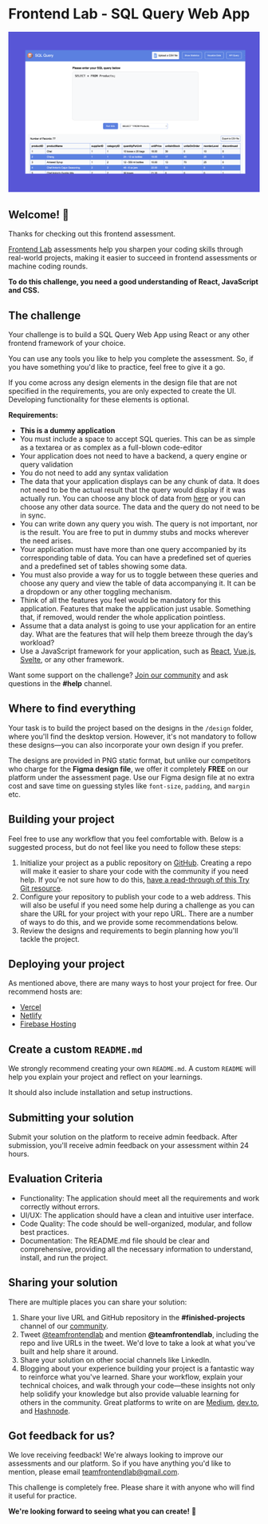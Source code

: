 # Frontend Lab - SQL Query Web App

![Design preview for the SQL Query Web App frontend assessment](./preview.png)

## Welcome! 👋

Thanks for checking out this frontend assessment.

[Frontend Lab](https://www.frontendlab.io) assessments help you sharpen your coding skills through real-world projects, making it easier to succeed in frontend assessments or machine coding rounds.

**To do this challenge, you need a good understanding of React, JavaScript and CSS.**

## The challenge

Your challenge is to build a SQL Query Web App using React or any other frontend framework of your choice.

You can use any tools you like to help you complete the assessment. So, if you have something you'd like to practice, feel free to give it a go.

If you come across any design elements in the design file that are not specified in the requirements, you are only expected to create the UI. Developing functionality for these elements is optional.

**Requirements:**

- **This is a dummy application**
- You must include a space to accept SQL queries. This can be as simple as a textarea or
as complex as a full-blown code-editor
- Your application does not need to have a backend, a query engine or query validation
- You do not need to add any syntax validation
- The data that your application displays can be any chunk of data. It does not need to be
the actual result that the query would display if it was actually run. You can choose any
block of data from [here](https://github.com/graphql-compose/graphql-compose-examples/tree/master/examples/northwind/data/csv) or you can choose any other data source. The data and the
query do not need to be in sync.
- You can write down any query you wish. The query is not important, nor is the result. You
are free to put in dummy stubs and mocks wherever the need arises.
- Your application must have more than one query accompanied by its corresponding
table of data. You can have a predefined set of queries and a predefined set of tables
showing some data.
- You must also provide a way for us to toggle between these queries and choose any
query and view the table of data accompanying it. It can be a dropdown or any other
toggling mechanism.
- Think of all the features you feel would be mandatory for this application. Features that
make the application just usable. Something that, if removed, would render the whole
application pointless.
- Assume that a data analyst is going to use your application for an entire day. What are
the features that will help them breeze through the day’s workload?
- Use a JavaScript framework for your application, such as [React](https://react.dev), [Vue.js](https://vuejs.org), [Svelte](https://svelte.dev), or any
other framework.

Want some support on the challenge? [Join our community](https://discord.gg/ATStc5QVdv) and ask questions in the **#help** channel.

## Where to find everything

Your task is to build the project based on the designs in the `/design` folder, where you'll find the desktop version. However, it's not mandatory to follow these designs—you can also incorporate your own design if you prefer.

The designs are provided in PNG static format, but unlike our competitors who charge for the **Figma design file**, we offer it completely **FREE** on our platform under the assessment page. Use our Figma design file at no extra cost and save time on guessing styles like `font-size`, `padding`, and `margin` etc.

## Building your project

Feel free to use any workflow that you feel comfortable with. Below is a suggested process, but do not feel like you need to follow these steps:

1. Initialize your project as a public repository on [GitHub](https://github.com/). Creating a repo will make it easier to share your code with the community if you need help. If you're not sure how to do this, [have a read-through of this Try Git resource](https://try.github.io/).
2. Configure your repository to publish your code to a web address. This will also be useful if you need some help during a challenge as you can share the URL for your project with your repo URL. There are a number of ways to do this, and we provide some recommendations below.
3. Review the designs and requirements to begin planning how you'll tackle the project.
   
## Deploying your project

As mentioned above, there are many ways to host your project for free. Our recommend hosts are:

- [Vercel](https://vercel.com/)
- [Netlify](https://www.netlify.com/)
- [Firebase Hosting](https://firebase.google.com/docs/hosting)

## Create a custom `README.md`

We strongly recommend creating your own `README.md`. A custom `README` will help you explain your project and reflect on your learnings. 

It should also include installation and setup instructions.

## Submitting your solution

Submit your solution on the platform to receive admin feedback. After submission, you'll receive admin feedback on your assessment within 24 hours.

## Evaluation Criteria

- Functionality: The application should meet all the requirements and work correctly without errors.
- UI/UX: The application should have a clean and intuitive user interface.
- Code Quality: The code should be well-organized, modular, and follow best practices.
- Documentation: The README.md file should be clear and comprehensive, providing all the necessary information to understand, install, and run the project.

## Sharing your solution

There are multiple places you can share your solution:

1. Share your live URL and GitHub repository in the **#finished-projects** channel of our [community](https://discord.gg/ATStc5QVdv). 
2. Tweet [@teamfrontendlab](https://twitter.com/teamfrontendlab) and mention **@teamfrontendlab**, including the repo and live URLs in the tweet. We'd love to take a look at what you've built and help share it around.
3. Share your solution on other social channels like LinkedIn.
4. Blogging about your experience building your project is a fantastic way to reinforce what you've learned. Share your workflow, explain your technical choices, and walk through your code—these insights not only help solidify your knowledge but also provide valuable learning for others in the community. Great platforms to write on are [Medium](https://medium.com/), [dev.to](https://dev.to/), and [Hashnode](https://hashnode.com/).

## Got feedback for us?

We love receiving feedback! We're always looking to improve our assessments and our platform. So if you have anything you'd like to mention, please email teamfrontendlab@gmail.com.

This challenge is completely free. Please share it with anyone who will find it useful for practice.

**We're looking forward to seeing what you can create!** 🚀
